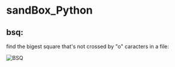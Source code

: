 sandBox_Python
==============

bsq:
----

find the bigest square that's not crossed by "o" caracters in a file:  

![BSQ](https://raw.githubusercontent.com/Bridouille/sandBox_Python/master/.img/un_bsq.png "BSQ")
